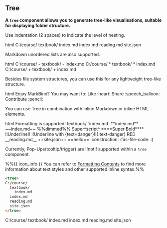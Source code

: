 ## Tree

**A `tree` component allows you to generate tree-like visualisations, suitable for displaying folder structure.**

Use indentation (2 spaces) to indicate the level of nesting.

<include src="codeAndOutput.md" boilerplate >
<variable name="highlightStyle">html</variable>
<variable name="code">
<tree>
C:/course/
  textbook/
    index.md
  index.md
  reading.md
  site.json
</tree>
</variable>
</include>

Markdown unordered lists are also supported.

<include src="codeAndOutput.md" boilerplate >
<variable name="highlightStyle">html</variable>
<variable name="code">
<tree>
C:/course/
  - textbook/
  - index.md
C:/course/
  * textbook/
  * index.md
C:/course/
  + textbook/
  + index.md
</tree>
</variable>
</include>

<box type="info">

Besides file system structures, you can use this for any lightweight tree-like structure.

<include src="codeAndOutput.md" boilerplate >
<variable name="highlightStyle">html</variable>
<variable name="code">
<tree>
Enjoy MarkBind?
  You may want to:
    Like :heart:
    Share :speech_balloon:
    Contribute :pencil:
</tree>
</variable>
</include>
</box>

You can use Tree in combination with inline Markdown or inline HTML elements.

<include src="codeAndOutput.md" boilerplate >
<variable name="highlightStyle">html</variable>
<variable name="code">
<tree>
Formatting is supported!
  textbook/
    `index.md`
  **index.md**
    ~~index.md~~
    %%dimmed%%
    Super^script^
    ****Super Bold****
    !!Underline!!
    !!Underline with {text=danger}!!{.text-danger}
    <span class="text-danger">RED</span>
  __reading.md__
  ++site.json++
  ==hello==
  :construction:
  :fas-file-code:
  :)
</tree>
</variable>
</include>

<box type="warning">

Currently, Pop-Ups(tooltip/trigger) are !!not!! supported within a `tree` component.
</box>

<div class="indented">

%%{{ icon_info }} You can refer to [Formatting Contents](../formattingContents.html) to find more information about text styles and other supported inline syntax.%%
</div>


<div id="short" class="d-none">

```html
<tree>
C:/course/
  textbook/
    index.md
  index.md
  reading.md
  site.json
</tree>
```
</div>

<div id="examples" class="d-none">
<tree>
C:/course/
  textbook/
    index.md
  index.md
  reading.md
  site.json
</tree>
</div>
